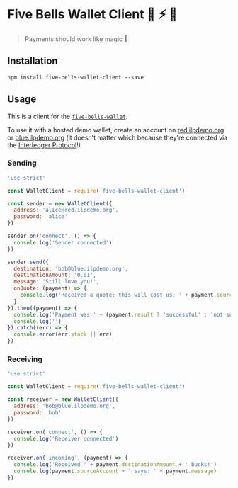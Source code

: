 # Five Bells Wallet Client :money_with_wings: :zap: :tada:

> Payments should work like magic :tada:

## Installation

`npm install five-bells-wallet-client --save`

## Usage

This is a client for the [`five-bells-wallet`](https://github.com/interledger/five-bells-wallet).

To use it with a hosted demo wallet, create an account on [red.ilpdemo.org](https://red.ilpdemo.org) or [blue.ilpdemo.org](https://blue.ilpdemo.org) (it doesn't matter which because they're connected via the [Interledger Protocol](https://interledger.org)!).


### Sending

```js
'use strict'

const WalletClient = require('five-bells-wallet-client')

const sender = new WalletClient({
  address: 'alice@red.ilpdemo.org',
  password: 'alice'
})

sender.on('connect', () => {
  console.log('Sender connected')
})

sender.send({
  destination: 'bob@blue.ilpdemo.org',
  destinationAmount: '0.01',
  message: 'Still love you!',
  onQuote: (payment) => {
    console.log('Received a quote; this will cost us: ' + payment.sourceAmount)
  }
}).then((payment) => {
  console.log('Payment was ' + (payment.result ? 'successful' : 'not successful'))
  console.log('')
}).catch((err) => {
  console.error(err.stack || err)
})
```

### Receiving

```js
'use strict'

const WalletClient = require('five-bells-wallet-client')

const receiver = new WalletClient({
  address: 'bob@blue.ilpdemo.org',
  password: 'bob'
})

receiver.on('connect', () => {
  console.log('Receiver connected')
})

receiver.on('incoming', (payment) => {
  console.log('Received ' + payment.destinationAmount + ' bucks!')
  console.log(payment.sourceAccount + ' says: ' + payment.message)
})
```
